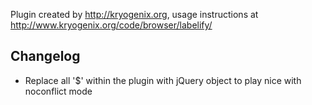 Plugin created by http://kryogenix.org, usage instructions at http://www.kryogenix.org/code/browser/labelify/


## Changelog

* Replace all '$' within the plugin with jQuery object to play nice with noconflict mode
